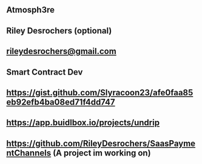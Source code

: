 ## Atmosph3re

## Riley Desrochers (optional)

## rileydesrochers@gmail.com

## Smart Contract Dev

## https://gist.github.com/Slyracoon23/afe0faa85eb92efb4ba08ed71f4dd747

## https://app.buidlbox.io/projects/undrip

## https://github.com/RileyDesrochers/SaasPaymentChannels (A project im working on)
